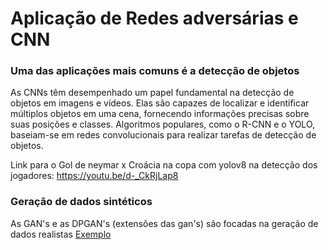 # Aplicação de Redes adversárias e CNN

### Uma das aplicações mais comuns é a detecção de objetos 

As CNNs têm desempenhado um papel fundamental na detecção de objetos em imagens e vídeos. Elas são capazes de localizar e identificar múltiplos objetos em uma cena, fornecendo informações precisas sobre suas posições e classes. Algoritmos populares, como o R-CNN e o YOLO, baseiam-se em redes convolucionais para realizar tarefas de detecção de objetos.

Link para o Gol de neymar x Croácia na copa com yolov8 na detecção dos jogadores: 
https://youtu.be/d-_CkRjLap8


### Geração de dados sintéticos

As GAN's e as DPGAN's (extensões das gan's) são focadas na geração de dados realistas
[Exemplo](https://colab.research.google.com/drive/1kqRI9fUu7RcCCOai5EPu1Ew3TQu4vArz)
